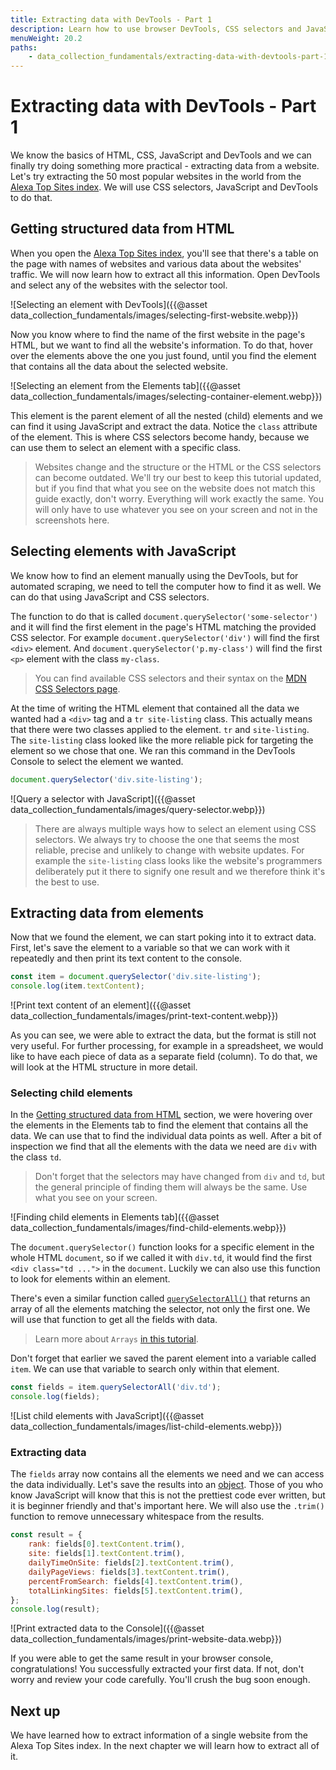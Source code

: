 ```yaml
---
title: Extracting data with DevTools - Part 1
description: Learn how to use browser DevTools, CSS selectors and JavaScript to extract data from a website.
menuWeight: 20.2
paths:
    - data_collection_fundamentals/extracting-data-with-devtools-part-1
---
```


# [](#extracting-data-with-devtools) Extracting data with DevTools - Part 1

We know the basics of HTML, CSS, JavaScript and DevTools and we can finally try doing something more practical - extracting data from a website. Let's try extracting the 50 most popular websites in the world from the [Alexa Top Sites index](https://www.alexa.com/topsites). We will use CSS selectors, JavaScript and DevTools to do that.

## [](#getting-structured-data) Getting structured data from HTML

When you open the [Alexa Top Sites index](https://www.alexa.com/topsites), you'll see that there's a table on the page with names of websites and various data about the websites' traffic. We will now learn how to extract all this information. Open DevTools and select any of the websites with the selector tool.

![Selecting an element with DevTools]({{@asset data_collection_fundamentals/images/selecting-first-website.webp}})

Now you know where to find the name of the first website in the page's HTML, but we want to find all the website's information. To do that, hover over the elements above the one you just found, until you find the element that contains all the data about the selected website.

![Selecting an element from the Elements tab]({{@asset data_collection_fundamentals/images/selecting-container-element.webp}})

This element is the parent element of all the nested (child) elements and we can find it using JavaScript and extract the data. Notice the `class` attribute of the element. This is where CSS selectors become handy, because we can use them to select an element with a specific class.

> Websites change and the structure or the HTML or the CSS selectors can become outdated. We'll try our best to keep this tutorial updated, but if you find that what you see on the website does not match this guide exactly, don't worry. Everything will work exactly the same. You will only have to use whatever you see on your screen and not in the screenshots here.

## [](#selecting-elements) Selecting elements with JavaScript

We know how to find an element manually using the DevTools, but for automated scraping, we need to tell the computer how to find it as well. We can do that using JavaScript and CSS selectors.

The function to do that is called `document.querySelector('some-selector')` and it will find the first element in the page's HTML matching the provided CSS selector. For example `document.querySelector('div')` will find the first `<div>` element. And `document.querySelector('p.my-class')` will find the first `<p>` element with the class `my-class`.

> You can find available CSS selectors and their syntax on the [MDN CSS Selectors page](https://developer.mozilla.org/en-US/docs/Web/CSS/CSS_Selectors).

At the time of writing the HTML element that contained all the data we wanted had a `<div>` tag and a `tr site-listing` class. This actually means that there were two classes applied to the element. `tr` and `site-listing`. The `site-listing` class looked like the more reliable pick for targeting the element so we chose that one. We ran this command in the DevTools Console to select the element we wanted.

```js
document.querySelector('div.site-listing');
```

![Query a selector with JavaScript]({{@asset data_collection_fundamentals/images/query-selector.webp}})

> There are always multiple ways how to select an element using CSS selectors. We always try to choose the one that seems the most reliable, precise and unlikely to change with website updates. For example the `site-listing` class looks like the website's programmers deliberately put it there to signify one result and we therefore think it's the best to use.

## [](#extracting-from-elements) Extracting data from elements

Now that we found the element, we can start poking into it to extract data. First, let's save the element to a variable so that we can work with it repeatedly and then print its text content to the console.

```js
const item = document.querySelector('div.site-listing');
console.log(item.textContent);
```

![Print text content of an element]({{@asset data_collection_fundamentals/images/print-text-content.webp}})

As you can see, we were able to extract the data, but the format is still not very useful. For further processing, for example in a spreadsheet, we would like to have each piece of data as a separate field (column). To do that, we will look at the HTML structure in more detail.

### [](#selecting-child-elements) Selecting child elements

In the [Getting structured data from HTML](#getting-structured-data-from-html) section, we were hovering over the elements in the Elements tab to find the element that contains all the data. We can use that to find the individual data points as well. After a bit of inspection we find that all the elements with the data we need are `div` with the class `td`.

> Don't forget that the selectors may have changed from `div` and `td`, but the general principle of finding them will always be the same. Use what you see on your screen.

![Finding child elements in Elements tab]({{@asset data_collection_fundamentals/images/find-child-elements.webp}})

The `document.querySelector()` function looks for a specific element in the whole HTML `document`, so if we called it with `div.td`, it would find the first `<div class="td ...">` in the `document`. Luckily we can also use this function to look for elements within an element.

There's even a similar function called [`querySelectorAll()`](https://javascript.info/searching-elements-dom#querySelectorAll) that returns an array of all the elements matching the selector, not only the first one. We will use that function to get all the fields with data.

> Learn more about `Arrays` [in this tutorial](https://javascript.info/array).

Don't forget that earlier we saved the parent element into a variable called `item`. We can use that variable to search only within that element.

```js
const fields = item.querySelectorAll('div.td');
console.log(fields);
```

![List child elements with JavaScript]({{@asset data_collection_fundamentals/images/list-child-elements.webp}})

### [](#extracting-data) Extracting data

The `fields` array now contains all the elements we need and we can access the data individually. Let's save the results into an [object](https://javascript.info/object). Those of you who know JavaScript will know that this is not the prettiest code ever written, but it is beginner friendly and that's important here. We will also use the `.trim()` function to remove unnecessary whitespace from the results.

```js
const result = {
    rank: fields[0].textContent.trim(),
    site: fields[1].textContent.trim(),
    dailyTimeOnSite: fields[2].textContent.trim(),
    dailyPageViews: fields[3].textContent.trim(),
    percentFromSearch: fields[4].textContent.trim(),
    totalLinkingSites: fields[5].textContent.trim(),
};
console.log(result);
```

![Print extracted data to the Console]({{@asset data_collection_fundamentals/images/print-website-data.webp}})

If you were able to get the same result in your browser console, congratulations! You successfully extracted your first data. If not, don't worry and review your code carefully. You'll crush the bug soon enough.

## [](#next) Next up

We have learned how to extract information of a single website from the Alexa Top Sites index. In the next chapter we will learn how to extract all of it.
